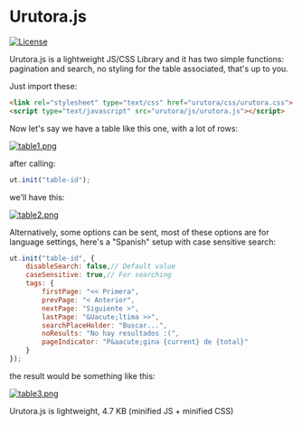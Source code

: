 # Urutora.js

[![License](http://img.shields.io/:license-MIT-blue.svg)](http://doge.mit-license.org)

Urutora.js is a lightweight JS/CSS Library and it has two simple functions: pagination and search, no styling for the table associated, that's up to you.

Just import these:

```html
<link rel="stylesheet" type="text/css" href="urutora/css/urutora.css">
<script type="text/javascript" src="urutora/js/urutora.js"></script>
```

Now let's say we have a table like this one, with a lot of rows:

[![table1.png](https://s13.postimg.org/m7qu7hg5z/table1.png)](https://postimg.org/image/cn77klqtv/)

after calling:

```javascript
ut.init("table-id");
```

we'll have this:

[![table2.png](https://s11.postimg.org/npu5vmvfn/table2.png)](https://postimg.org/image/r9g3lfy5b/)

Alternatively, some options can be sent, most of these options are for language settings, here's a "Spanish" setup with case sensitive search:

```javascript
ut.init("table-id", {
    disableSearch: false,// Default value
    caseSensitive: true,// For searching
    tags: {
        firstPage: "<< Primera",
        prevPage: "< Anterior",
        nextPage: "Siguiente >",
        lastPage: "&Uacute;ltima >>",
        searchPlaceHolder: "Buscar...",
        noResults: "No hay resultados :(",
        pageIndicator: "P&aacute;gina {current} de {total}"
    }
});
```

the result would be something like this:

[![table3.png](https://s12.postimg.org/pxjftr9zx/table3.png)](https://postimg.org/image/yfsvy3gih/)

Urutora.js is lightweight, 4.7 KB (minified JS + minified CSS)
